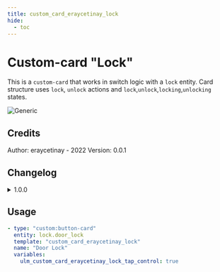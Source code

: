 ```yaml
---
title: custom_card_eraycetinay_lock
hide:
  - toc
---
```

<!-- markdownlint-disable MD046 -->

# Custom-card "Lock"

This is a `custom-card` that works in switch logic with a `lock` entity. Card structure uses `lock`, `unlock` actions and `lock`,`unlock`,`locking`,`unlocking` states.

![Generic](../../docs/assets/img/custom_card_imswel_person.gif)

## Credits

Author: eraycetinay - 2022
Version: 0.0.1

## Changelog

<details>
  <summary>1.0.0</summary>
  Initial release
</details>

## Usage

```yaml
- type: "custom:button-card"
  entity: lock.door_lock
  template: "custom_card_eraycetinay_lock"
  name: "Door Lock"
  variables:
    ulm_custom_card_eraycetinay_lock_tap_control: true
```
